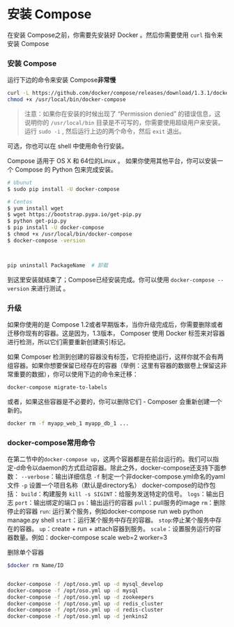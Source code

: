 # 安装 Compose

在安装 Compose之前，你需要先安装好 Docker 。然后你需要使用 `curl` 指令来安装 Compose

### 安装 Compose

运行下边的命令来安装 Compose**非常慢**

```bash
curl -L https://github.com/docker/compose/releases/download/1.3.1/docker-compose-`uname -s`-`uname -m` > /usr/local/bin/docker-compose
chmod +x /usr/local/bin/docker-compose
```

> 注意：如果你在安装的时候出现了 “Permission denied” 的错误信息，这说明你的 `/usr/local/bin` 目录是不可写的，你需要使用超级用户来安装。运行 `sudo -i` , 然后运行上边的两个命令，然后 `exit` 退出。

可选，你也可以在 shell 中使用命令行安装。

Compose 适用于 OS X 和 64位的Linux 。 如果你使用其他平台，你可以安装一个 Compose 的 Python 包来完成安装。

```bash
# Ubunut
$ sudo pip install -U docker-compose

# Centos
$ yum install wget
$ wget https://bootstrap.pypa.io/get-pip.py
$ python get-pip.py
$ pip install -U docker-compose
$ chmod +x /usr/local/bin/docker-compose
$ docker-compose -version



pip uninstall PackageName  # 卸载
```





到这里安装就结束了；Compose已经安装完成。你可以使用 `docker-compose --version` 来进行测试 。

### 升级

如果你使用的是 Compose 1.2或者早期版本，当你升级完成后，你需要删除或者迁移你现有的容器。这是因为，1.3版本， Composer 使用 Docker 标签来对容器进行检测，所以它们需要重新创建索引标记。

如果 Composer 检测到创建的容器没有标签，它将拒绝运行，这样你就不会有两组容器。如果你想要保留已经存在的容器（举例：这里有容器的数据卷上保留这非常重要的数据），你可以使用下边的命令来迁移：

```bash
docker-compose migrate-to-labels
```

或者，如果这些容器是不必要的，你可以删除它们 - Composer 会重新创建一个新的。

```bash
docker rm -f myapp_web_1 myapp_db_1 ...
```

### docker-compose常用命令

在第二节中的`docker-compose up`，这两个容器都是在前台运行的。我们可以指定-d命令以daemon的方式启动容器。除此之外，docker-compose还支持下面参数：
`--verbose`：输出详细信息
`-f` 制定一个非docker-compose.yml命名的yaml文件
`-p` 设置一个项目名称（默认是directory名）
docker-compose的动作包括：
`build`：构建服务
`kill -s SIGINT`：给服务发送特定的信号。
`logs`：输出日志
`port`：输出绑定的端口
`ps`：输出运行的容器
`pull`：pull服务的image
`rm`：删除停止的容器
`run`: 运行某个服务，例如docker-compose run web python manage.py shell
`start`：运行某个服务中存在的容器。
`stop`:停止某个服务中存在的容器。
`up`：create + run + attach容器到服务。
`scale`：设置服务运行的容器数量。例如：docker-compose scale web=2 worker=3



删除单个容器

```bash
$docker rm Name/ID  
```

```bash

docker-compose -f /opt/oso.yml up -d mysql_develop
docker-compose -f /opt/oso.yml up -d mysql
docker-compose -f /opt/oso.yml up -d zookeepers
docker-compose -f /opt/oso.yml up -d redis_cluster
docker-compose -f /opt/oso.yml up -d redis-cluster
docker-compose -f /opt/oso.yml up -d jenkins2
```

